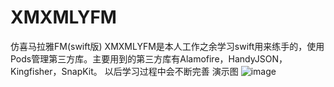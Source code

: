 # XMXMLYFM
仿喜马拉雅FM(swift版)
XMXMLYFM是本人工作之余学习swift用来练手的，使用Pods管理第三方库。主要用到的第三方库有Alamofire，HandyJSON，Kingfisher，SnapKit。
以后学习过程中会不断完善
演示图
![image](https://github.com/changping0823/XMXMLYFM/blob/master/ScreenShots/Untitled.gif)
 
